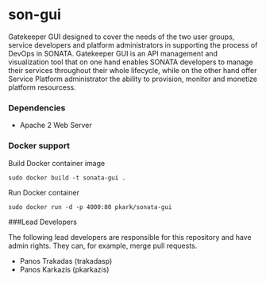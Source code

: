 # son-gui 

Gatekeeper GUI designed to cover the needs of the two user groups, service developers and platform administrators in supporting the process of DevOps in SONATA. Gatekeeper GUI is an API management and visualization tool that on one hand enables SONATA developers to manage their services throughout their whole lifecycle, while on the other hand offer Service Platform administrator the ability to provision, monitor and monetize platform resourcess.

### Dependencies

 * Apache 2 Web Server

### Docker support

Build Docker container image 
```
sudo docker build -t sonata-gui .
```

Run Docker container
```
sudo docker run -d -p 4000:80 pkark/sonata-gui
```

###Lead Developers

The following lead developers are responsible for this repository and have admin rights. They can, for example, merge pull requests.

 * Panos Trakadas (trakadasp)
 * Panos Karkazis (pkarkazis)
